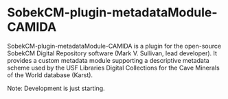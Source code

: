 # SobekCM-plugin-metadataModule-CAMIDA
<p>SobekCM-plugin-metadataModule-CAMIDA is a plugin for the open-source SobekCM Digital Repository software (Mark V. Sullivan, lead developer). It provides a custom metadata module supporting a descriptive metadata scheme used by the USF Libraries Digital Collections for the Cave Minerals of the World database (Karst).</p>
<p>Note: Development is just starting.</p>
